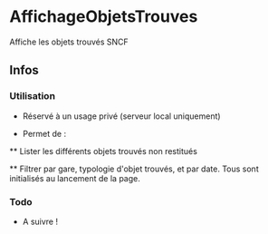 # AffichageObjetsTrouves

Affiche les objets trouvés SNCF

## Infos

### Utilisation

* Réservé à un usage privé (serveur local uniquement)

* Permet de :

** Lister les différents objets trouvés non restitués

** Filtrer par gare, typologie d'objet trouvés, et par date. Tous sont initialisés au lancement de la page.

### Todo

* A suivre !
